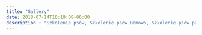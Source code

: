 ```yaml
---
title: "Gallery"
date: 2018-07-14T16:19:08+06:00
description : "Szkolenie psów, Szkolenie psów Bemowo, Szkolenie psów park gorczewska, psia klika, trening psa,  Szkolenie psów Zoliborz. Szkola dla psow, psy bemowo, hotel dla psow,  pomoc z psem, konsultacje behawiorystyczne,  Szkolenie indywidualne z psem, Psi hotel"
---
```


